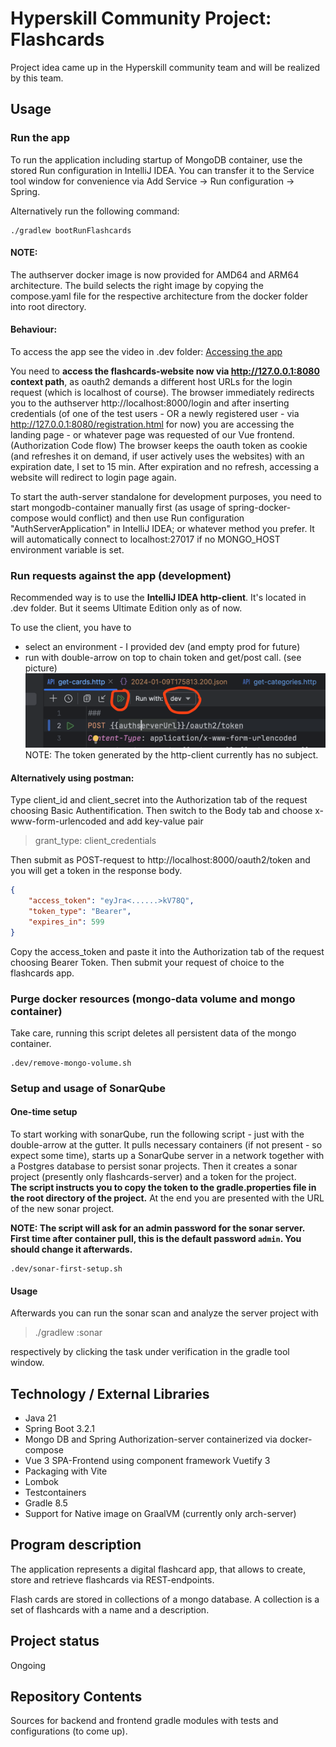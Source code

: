 # Hyperskill Community Project: Flashcards

Project idea came up in the Hyperskill community team and will be realized by this team.

## Usage

### Run the app
To run the application including startup of MongoDB container, use the stored Run configuration in IntelliJ IDEA.
You can transfer it to the Service tool window for convenience via Add Service -> Run configuration -> Spring.

Alternatively run the following command:

```shell
./gradlew bootRunFlashcards
```

#### NOTE:
The authserver docker image is now provided for AMD64 and ARM64 architecture. The build selects the right image
by copying the compose.yaml file for the respective architecture from the docker folder into root directory.

#### Behaviour: 
To access the app see the video in .dev folder: [Accessing the app](.dev/assets/run-flashcards.mp4)

You need to **access the flashcards-website now via http://127.0.0.1:8080 context path**, as oauth2 demands a 
different host URLs for the login request (which is localhost of course).
The browser immediately redirects you to the authserver http://localhost:8000/login and after inserting credentials
(of one of the test users - OR a newly registered user - via http://127.0.0.1:8080/registration.html for now) you are
accessing the landing page - or whatever page was requested of our Vue frontend. (Authorization Code flow)
The browser keeps the oauth token as cookie (and refreshes it on demand, if user actively uses the websites) with an
expiration date, I set to 15 min. After expiration and no refresh, accessing a website will redirect to login page again.

To start the auth-server standalone for development purposes, you need to start mongodb-container manually first
(as usage of spring-docker-compose would conflict) and then use Run configuration "AuthServerApplication" in IntelliJ IDEA; 
or whatever method you prefer. It will automatically connect to localhost:27017 if no MONGO_HOST environment variable is set.

### Run requests against the app (development)
Recommended way is to use the **IntelliJ IDEA http-client**.
It's located in .dev folder. But it seems Ultimate Edition only as of now.

To use the client, you have to 
- select an environment - I provided dev (and empty prod for future)
- run with double-arrow on top to chain token and get/post call. (see picture)
![http-client.png](.dev/assets/http-client.png)
NOTE: The token generated by the http-client currently has no subject.

#### Alternatively using postman:
Type client_id and client_secret into the Authorization tab of the request choosing Basic Authentification.
Then switch to the Body tab and choose x-www-form-urlencoded and add key-value pair
> grant_type: client_credentials

Then submit as POST-request to http://localhost:8000/oauth2/token and you will get a token in the response body.
```json
{
    "access_token": "eyJra<......>kV78Q",
    "token_type": "Bearer",
    "expires_in": 599
}
```
Copy the access_token and paste it into the Authorization tab of the request choosing Bearer Token.
Then submit your request of choice to the flashcards app.

### Purge docker resources (mongo-data volume and mongo container)
Take care, running this  script deletes all persistent data of the mongo container.
```shell
.dev/remove-mongo-volume.sh
```

### Setup and usage of SonarQube

#### One-time setup
To start working with sonarQube, run the following script - just with the double-arrow at the gutter.
It pulls necessary containers (if not present - so expect some time), starts up a SonarQube server in a network
together with a Postgres database to persist sonar projects.
Then it creates a sonar project (presently only flashcards-server) and a token for the project.  
**The script instructs you to copy the token to the gradle.properties file in the root directory of the project.**
At the end you are presented with the URL of the new sonar project.

**NOTE: The script will ask for an admin password for the sonar server. First time after container pull,
this is the default password `admin`. You should change it afterwards.**

```shell
.dev/sonar-first-setup.sh
```

#### Usage
Afterwards you can run the sonar scan and analyze the server project with
> ./gradlew :sonar

respectively by clicking the task under verification in the gradle tool window.


## Technology / External Libraries

- Java 21
- Spring Boot 3.2.1
- Mongo DB and Spring Authorization-server containerized via docker-compose
- Vue 3 SPA-Frontend using component framework Vuetify 3
- Packaging with Vite
- Lombok
- Testcontainers
- Gradle 8.5
- Support for Native image on GraalVM (currently only arch-server)

## Program description

The application represents a digital flashcard app, that allows to create, store and retrieve flashcards via REST-endpoints.

Flash cards are stored in collections of a mongo database. A collection is a set of flashcards with a name and a description.

## Project status

Ongoing

## Repository Contents

Sources for backend and frontend gradle modules with tests and configurations (to come up).
